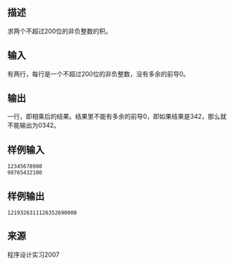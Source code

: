 ## 描述


求两个不超过200位的非负整数的积。

## 输入


有两行，每行是一个不超过200位的非负整数，没有多余的前导0。

## 输出


一行，即相乘后的结果。结果里不能有多余的前导0，即如果结果是342，那么就不能输出为0342。

## 样例输入


```
12345678900
98765432100
```


## 样例输出


```
1219326311126352690000
```


## 来源


程序设计实习2007

